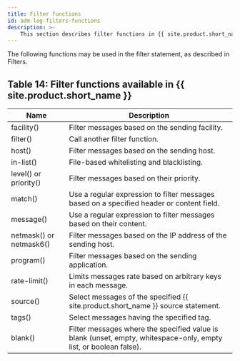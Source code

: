 ```yaml
---
title: Filter functions
id: adm-log-filters-functions
description: >-
    This section describes filter functions in {{ site.product.short_name }}.
---
```


The following functions may be used in the filter statement, as
described in Filters.  

## Table 14: Filter functions available in {{ site.product.short_name }}

|Name|Description|
|---|---|
|facility()| Filter messages based on the sending facility.|
|filter()|Call another filter function.|
|host()|Filter messages based on the sending host.|
|in-list()|File-based whitelisting and blacklisting.|
|level() or priority()|Filter messages based on their priority. |
|match()|Use a regular expression to filter messages based on a specified header or content field.|
|message()|Use a regular expression to filter messages based on their content.|
|netmask() or netmask6()|Filter messages based on the IP address of the sending host.|
|program()|Filter messages based on the sending application.|
|rate-limit() |Limits messages rate based on arbitrary keys in each message. |
|source()|Select messages of the specified {{ site.product.short_name }} source statement.|
|tags()|Select messages having the specified tag.|
|blank()|Filter messages where the specified value is blank (unset, empty, whitespace-only, empty list, or boolean false).|

